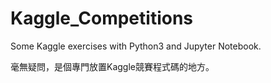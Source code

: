 # Kaggle_Competitions
Some Kaggle exercises with Python3 and Jupyter Notebook.

毫無疑問，是個專門放置Kaggle競賽程式碼的地方。
